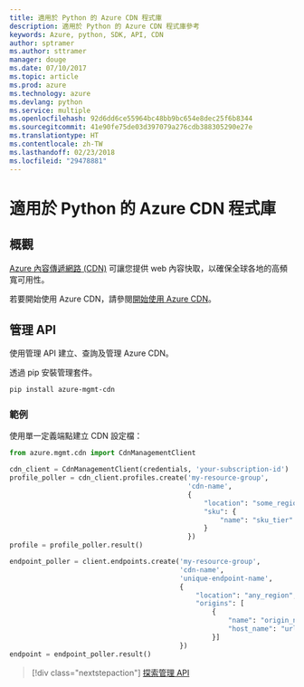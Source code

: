 ```yaml
---
title: 適用於 Python 的 Azure CDN 程式庫
description: 適用於 Python 的 Azure CDN 程式庫參考
keywords: Azure, python, SDK, API, CDN
author: sptramer
ms.author: sttramer
manager: douge
ms.date: 07/10/2017
ms.topic: article
ms.prod: azure
ms.technology: azure
ms.devlang: python
ms.service: multiple
ms.openlocfilehash: 92d6dd6ce55964bc48bb9bc654e8dec25f6b8344
ms.sourcegitcommit: 41e90fe75de03d397079a276cdb388305290e27e
ms.translationtype: HT
ms.contentlocale: zh-TW
ms.lasthandoff: 02/23/2018
ms.locfileid: "29478881"
---
```

# <a name="azure-cdn-libraries-for-python"></a>適用於 Python 的 Azure CDN 程式庫

## <a name="overview"></a>概觀

[Azure 內容傳遞網路 (CDN)](https://docs.microsoft.com/en-us/azure/cdn/cdn-overview) 可讓您提供 web 內容快取，以確保全球各地的高頻寬可用性。

若要開始使用 Azure CDN，請參閱[開始使用 Azure CDN](https://docs.microsoft.com/en-us/azure/cdn/cdn-create-new-endpoint)。

## <a name="management-apis"></a>管理 API

使用管理 API 建立、查詢及管理 Azure CDN。

透過 pip 安裝管理套件。

```bash
pip install azure-mgmt-cdn
```

### <a name="example"></a>範例

使用單一定義端點建立 CDN 設定檔：

```python
from azure.mgmt.cdn import CdnManagementClient

cdn_client = CdnManagementClient(credentials, 'your-subscription-id')
profile_poller = cdn_client.profiles.create('my-resource-group',
                                            'cdn-name',
                                            {
                                                "location": "some_region", 
                                                "sku": {
                                                    "name": "sku_tier"
                                                } 
                                            })
profile = profile_poller.result()

endpoint_poller = client.endpoints.create('my-resource-group',
                                          'cdn-name',
                                          'unique-endpoint-name', 
                                          { 
                                              "location": "any_region", 
                                              "origins": [
                                                  {
                                                      "name": "origin_name", 
                                                      "host_name": "url"
                                                  }]
                                          })
endpoint = endpoint_poller.result()
```

> [!div class="nextstepaction"]
> [探索管理 API](/python/api/overview/azure/cdn/management)
